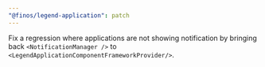 ```yaml
---
"@finos/legend-application": patch
---
```


Fix a regression where applications are not showing notification by bringing back `<NotificationManager />` to `<LegendApplicationComponentFrameworkProvider/>`.
